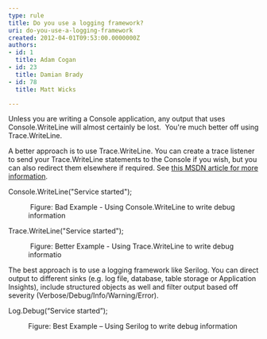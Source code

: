 ```yaml
---
type: rule
title: Do you use a logging framework?
uri: do-you-use-a-logging-framework
created: 2012-04-01T09:53:00.0000000Z
authors:
- id: 1
  title: Adam Cogan
- id: 23
  title: Damian Brady
- id: 78
  title: Matt Wicks

---
```




<span class='intro'> <p class="MsoListParagraph"><span lang="EN-AU">Unless you are writing a Console application, any output that uses Console.WriteLine will almost certainly be lost.&#160; You're much better off using Trace.WriteLine.</span></p>
<p class="MsoListParagraph"><span lang="EN-AU">A better approach is to use Trace.WriteLine. You can create a trace listener to send your Trace.WriteLine statements to the Console if you wish, but you can also redirect them elsewhere if required.&#160;See <a href="http&#58;//msdn.microsoft.com/en-us/library/sk36c28t.aspx">this MSDN article for more information</a>.</span></p>
 </span>

<p class="ssw15-rteElement-CodeArea"><span lang="EN-AU">Console.WriteLine(&quot;Service started&quot;);​</span></p><dd class="ssw15-rteElement-FigureBad"><span lang="EN-AU"></span>​&#160;Figure&#58; Bad Example - Using Console.WriteLine to write debug information</dd><p class="ssw15-rteElement-CodeArea">Trace.WriteLine(&quot;Service started&quot;);​​</p><dd class="ssw15-rteElement-FigureGood">​​&#160;Figure&#58; Better Example - Using Trace.WriteLine to write debug informatio</dd><p>The best approach is to use a logging framework like Serilog. You can direct output to different sinks (e.g. log file, database, table storage or Application Insights), include structured objects as well and filter output based off severity (Verbose/Debug/Info/Warning/Error).<br></p><p class="ssw15-rteElement-CodeArea">Log.Debug(“Service started”);&#160;​​<br></p><dd class="ssw15-rteElement-FigureGood">​​Figure&#58; Best Example – Using Serilog to write debug information<br></dd>


